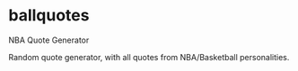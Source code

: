 # ballquotes
NBA Quote Generator 

Random quote generator, with all quotes from NBA/Basketball personalities.
